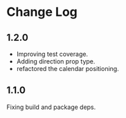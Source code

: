 # Change Log


## 1.2.0

* Improving test coverage.
* Adding direction prop type.
* refactored the calendar positioning.


## 1.1.0
Fixing build and package deps.
